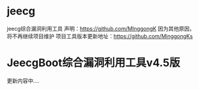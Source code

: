 # jeecg
jeecg综合漏洞利用工具
声明：https://github.com/MInggongK 因为其他原因，将不再继续项目维护
项目工具版本更新地址：https://github.com/MinggongKs

# JeecgBoot综合漏洞利用工具v4.5版
更新内容中....

